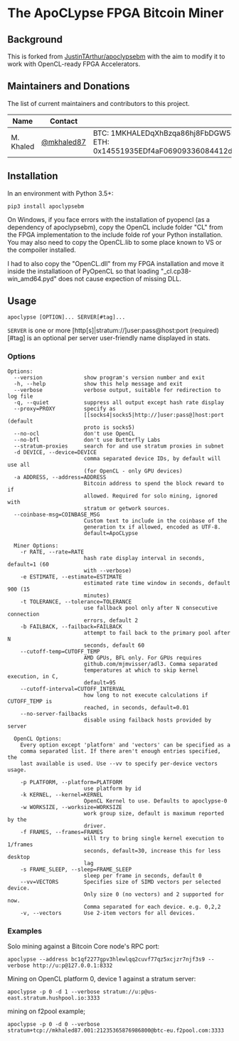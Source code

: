 # The ApoCLypse FPGA Bitcoin Miner

## Background
This is forked from [JustinTArthur/apoclypsebm](https://github.com/JustinTArthur/apoclypsebm) with the aim to modify it to work with OpenCL-ready FPGA Accelerators.

## Maintainers and Donations

The list of current maintainers and contributors to this project.

| Name                  | Contact                   |                                                              |
| --------------------- | ------------------------- | ------------------------------------------------------------ |
| M. Khaled     | [@mkhaled87](https://github.com/mkhaled87)     | BTC: 1MKHALEDqXhBzqa86hj8FbDGW5HvDdA5Tq,<br />ETH: 0x14551935EDf4aF06909336084412dd805aE14b26|



## Installation
In an environment with Python 3.5+:

    pip3 install apoclypsebm
    
On Windows, if you face errors with the installation of pyopencl (as a dependency of apoclypsebm), copy the OpenCL include folder "CL\" from the FPGA implementation to the include folde rof your Python installation. You may also need to copy the OpenCL.lib to some place known to VS or the compoiler installed.

I had to also copy the "OpenCL.dll" from my FPGA installation and move it inside the installatioon of PyOpenCL so that loading "_cl.cp38-win_amd64.pyd" does not cause expection of missing DLL.

## Usage
    apoclypse [OPTION]... SERVER[#tag]...

`SERVER` is one or more [http[s]|stratum://]user:pass@host:port (required)  
[#tag] is an optional per server user-friendly name displayed in stats.

### Options
```
Options:
  --version             show program's version number and exit
  -h, --help            show this help message and exit
  --verbose             verbose output, suitable for redirection to log file
  -q, --quiet           suppress all output except hash rate display
  --proxy=PROXY         specify as
                        [[socks4|socks5|http://]user:pass@]host:port (default
                        proto is socks5)
  --no-ocl              don't use OpenCL
  --no-bfl              don't use Butterfly Labs
  --stratum-proxies     search for and use stratum proxies in subnet
  -d DEVICE, --device=DEVICE
                        comma separated device IDs, by default will use all
                        (for OpenCL - only GPU devices)
  -a ADDRESS, --address=ADDRESS
                        Bitcoin address to spend the block reward to if
                        allowed. Required for solo mining, ignored with
                        stratum or getwork sources.
  --coinbase-msg=COINBASE_MSG
                        Custom text to include in the coinbase of the
                        generation tx if allowed, encoded as UTF-8.
                        default=ApoCLypse

  Miner Options:
    -r RATE, --rate=RATE
                        hash rate display interval in seconds, default=1 (60
                        with --verbose)
    -e ESTIMATE, --estimate=ESTIMATE
                        estimated rate time window in seconds, default 900 (15
                        minutes)
    -t TOLERANCE, --tolerance=TOLERANCE
                        use fallback pool only after N consecutive connection
                        errors, default 2
    -b FAILBACK, --failback=FAILBACK
                        attempt to fail back to the primary pool after N
                        seconds, default 60
    --cutoff-temp=CUTOFF_TEMP
                        AMD GPUs, BFL only. For GPUs requires
                        github.com/mjmvisser/adl3. Comma separated
                        temperatures at which to skip kernel execution, in C,
                        default=95
    --cutoff-interval=CUTOFF_INTERVAL
                        how long to not execute calculations if CUTOFF_TEMP is
                        reached, in seconds, default=0.01
    --no-server-failbacks
                        disable using failback hosts provided by server

  OpenCL Options:
    Every option except 'platform' and 'vectors' can be specified as a
    comma separated list. If there aren't enough entries specified, the
    last available is used. Use --vv to specify per-device vectors usage.

    -p PLATFORM, --platform=PLATFORM
                        use platform by id
    -k KERNEL, --kernel=KERNEL
                        OpenCL Kernel to use. Defaults to apoclypse-0
    -w WORKSIZE, --worksize=WORKSIZE
                        work group size, default is maximum reported by the
                        driver.
    -f FRAMES, --frames=FRAMES
                        will try to bring single kernel execution to 1/frames
                        seconds, default=30, increase this for less desktop
                        lag
    -s FRAME_SLEEP, --sleep=FRAME_SLEEP
                        sleep per frame in seconds, default 0
    --vv=VECTORS        Specifies size of SIMD vectors per selected device.
                        Only size 0 (no vectors) and 2 supported for now.
                        Comma separated for each device. e.g. 0,2,2
    -v, --vectors       Use 2-item vectors for all devices.
```

### Examples
Solo mining against a Bitcoin Core node's RPC port:

    apoclypse --address bc1qf2277gpv3hlewlqq2cuvf77qz5xcjzr7njf3s9 --verbose http://u:p@127.0.0.1:8332

Mining on OpenCL platform 0, device 1 against a stratum server:

    apoclypse -p 0 -d 1 --verbose stratum://u:p@us-east.stratum.hushpool.io:3333
    
mining on f2pool example;

    apoclypse -p 0 -d 0 --verbose stratum+tcp://mkhaled87.001:21235365876986800@btc-eu.f2pool.com:3333
